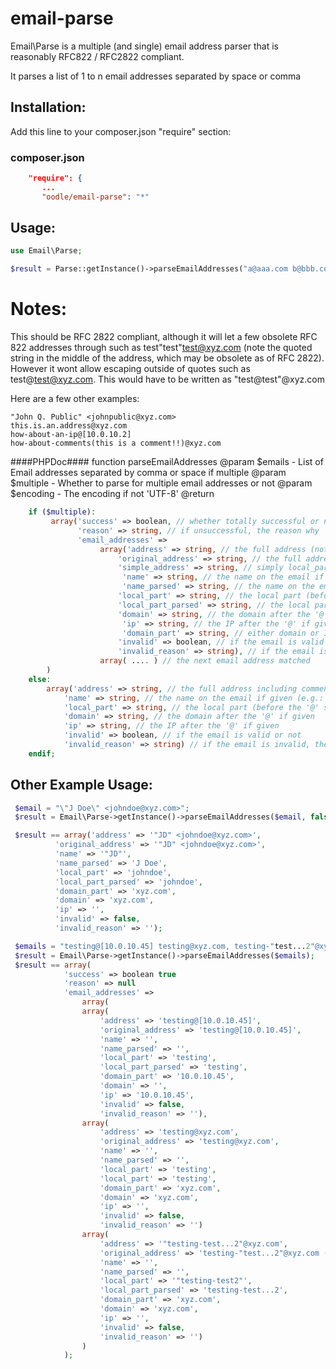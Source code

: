 email-parse
===========

Email\Parse is a multiple (and single) email address parser that is reasonably RFC822 / RFC2822 compliant.

It parses a list of 1 to n email addresses separated by space or comma

Installation:
-------------
Add this line to your composer.json "require" section:

### composer.json
```json
    "require": {
       ...
       "oodle/email-parse": "*"
```

Usage:
------

```php
use Email\Parse;

$result = Parse::getInstance()->parseEmailAddresses("a@aaa.com b@bbb.com");
```

Notes:
======
This should be RFC 2822 compliant, although it will let a few obsolete RFC 822 addresses through such as test"test"test@xyz.com (note the quoted string in the middle of the address, which may be obsolete as of RFC 2822).  However it wont allow escaping outside of quotes such as test\@test@xyz.com.  This would have to be written as "test\@test"@xyz.com

Here are a few other examples:

```
"John Q. Public" <johnpublic@xyz.com>
this.is.an.address@xyz.com
how-about-an-ip@[10.0.10.2]
how-about-comments(this is a comment!!)@xyz.com
```

####PHPDoc####
function parseEmailAddresses
@param $emails - List of Email addresses separated by comma or space if multiple
@param $multiple - Whether to parse for multiple email addresses or not
@param $encoding - The encoding if not 'UTF-8'
@return 
```php
    if ($multiple):
         array('success' => boolean, // whether totally successful or not
               'reason' => string, // if unsuccessful, the reason why
               'email_addresses' =>
                    array('address' => string, // the full address (not including comments)
                        'original_address' => string, // the full address including comments
                        'simple_address' => string, // simply local_part@domain_part (e.g. someone@oodle.com)
                         'name' => string, // the name on the email if given (e.g.: John Q. Public), including any quotes
                         'name_parsed' => string, // the name on the email if given (e.g.: John Q. Public), excluding any quotes
                        'local_part' => string, // the local part (before the '@' sign - e.g. johnpublic)
                        'local_part_parsed' => string, // the local part (before the '@' sign - e.g. johnpublic), excluding any quotes
                        'domain' => string, // the domain after the '@' if given
                         'ip' => string, // the IP after the '@' if given
                         'domain_part' => string, // either domain or IP depending on what given
                        'invalid' => boolean, // if the email is valid or not
                        'invalid_reason' => string), // if the email is invalid, the reason why
                    array( .... ) // the next email address matched
        )
    else:
        array('address' => string, // the full address including comments
            'name' => string, // the name on the email if given (e.g.: John Q. Public)
            'local_part' => string, // the local part (before the '@' sign - e.g. johnpublic)
            'domain' => string, // the domain after the '@' if given
            'ip' => string, // the IP after the '@' if given
            'invalid' => boolean, // if the email is valid or not
            'invalid_reason' => string) // if the email is invalid, the reason why
    endif;
```

Other Example Usage:
--------------------
```php
 $email = "\"J Doe\" <johndoe@xyz.com>";
 $result = Email\Parse->getInstance()->parseEmailAddresses($email, false);

 $result == array('address' => '"JD" <johndoe@xyz.com>',
          'original_address' => '"JD" <johndoe@xyz.com>',
          'name' => '"JD"',
          'name_parsed' => 'J Doe',
          'local_part' => 'johndoe',
          'local_part_parsed' => 'johndoe',
          'domain_part' => 'xyz.com',
          'domain' => 'xyz.com',
          'ip' => '',
          'invalid' => false,
          'invalid_reason' => '');

 $emails = "testing@[10.0.10.45] testing@xyz.com, testing-"test...2"@xyz.com (comment)";
 $result = Email\Parse->getInstance()->parseEmailAddresses($emails);
 $result == array(
            'success' => boolean true
            'reason' => null
            'email_addresses' =>
                array(
                array(
                    'address' => 'testing@[10.0.10.45]',
                    'original_address' => 'testing@[10.0.10.45]',
                    'name' => '',
                    'name_parsed' => '',
                    'local_part' => 'testing',
                    'local_part_parsed' => 'testing',
                    'domain_part' => '10.0.10.45',
                    'domain' => '',
                    'ip' => '10.0.10.45',
                    'invalid' => false,
                    'invalid_reason' => ''),
                array(
                    'address' => 'testing@xyz.com',
                    'original_address' => 'testing@xyz.com',
                    'name' => '',
                    'name_parsed' => '',
                    'local_part' => 'testing',
                    'local_part' => 'testing',
                    'domain_part' => 'xyz.com',
                    'domain' => 'xyz.com',
                    'ip' => '',
                    'invalid' => false,
                    'invalid_reason' => '')
                array(
                    'address' => '"testing-test...2"@xyz.com',
                    'original_address' => 'testing-"test...2"@xyz.com (comment)',
                    'name' => '',
                    'name_parsed' => '',
                    'local_part' => '"testing-test2"',
                    'local_part_parsed' => 'testing-test...2',
                    'domain_part' => 'xyz.com',
                    'domain' => 'xyz.com',
                    'ip' => '',
                    'invalid' => false,
                    'invalid_reason' => '')
                )
            );
```